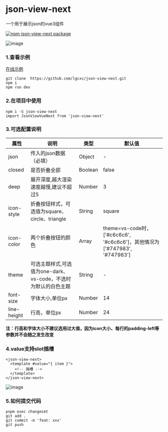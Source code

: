 

# json-view-next
一个用于展示json的vue3组件

[![npm json-view-next package](https://img.shields.io/npm/v/json-view-next)](https://www.npmjs.com/package/json-view-next)

![image](https://lgcxc.github.io/json-view-next/json-view-next.png)


### 1.查看示例
[在线示例](https://lgcxc.github.io/json-view-next/)

```
git clone  https://github.com/lgcxc/json-view-next.git
npm i
npm run dev
```


### 2.在项目中使用

```
npm i -S json-view-next
import JsonViewVueNext from 'json-view-next'
```


### 3.可选配置说明

属性 | 说明 | 类型 | 默认值
---|---|---|---
json|传入的json数据（必填）|Object|-
closed|是否折叠全部|Boolean|false
deep|展开深度,越大渲染速度越慢,建议不超过5|Number|3
icon-style|折叠按钮样式，可选值为square、circle、triangle|String|square
icon-color|两个折叠按钮的颜色|Array|theme=vs-code时，['#c6c6c6', '#c6c6c6']，其他情况为['#747983', '#747983']
theme|可选主题样式,可选值为one-dark、vs-code，不选时为默认的白色主题|String|-
font-size|字体大小,单位px|Number|14
line-height|行高，单位px|Number|24

**注：行高和字体大小不建议选用过大值，因为icon大小、每行的padding-left等参数并不会随之发生改变**

### 4.value支持slot插槽


```vue
<json-view-next>
  <template #value="{ item }">
    <!-- 插槽 -->
  </template>
</json-view-next>
```

![image](https://lgcxc.github.io/json-view-next/slots.value.png)


### 5.如何提交代码

```shell
pnpm exec changeset
git add .
git commit -m 'feat: xxx'
git push
```
